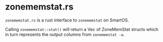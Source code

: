 # zonememstat.rs

`zonememstat.rs` is a rust interface to `zonememstat` on SmartOS.

Calling `zonememstat::stat()` will return a Vec of ZoneMemStat structs
which in turn represents the output columns from `zonememstat -a`.
